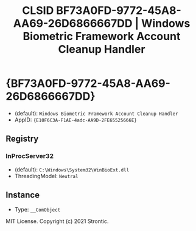 ﻿---
title: "CLSID BF73A0FD-9772-45A8-AA69-26D6866667DD | Windows Biometric Framework Account Cleanup Handler"
excerpt: What is COM-Object CLSID BF73A0FD-9772-45A8-AA69-26D6866667DD?
---

# {BF73A0FD-9772-45A8-AA69-26D6866667DD}

* (default): `Windows Biometric Framework Account Cleanup Handler`
* AppID: `{E10F6C3A-F1AE-4adc-AA9D-2FE65525666E}`

## Registry


### InProcServer32

* (default): `C:\Windows\System32\WinBioExt.dll`
* ThreadingModel: `Neutral`

## Instance

* Type: `__ComObject`

MIT License. Copyright (c) 2021 Strontic.


